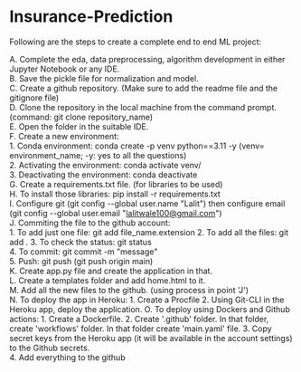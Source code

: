 # Insurance-Prediction

Following are the steps to create a complete end to end ML project:   

A. Complete the eda, data preprocessing, algorithm development in either Jupyter Notebook or any IDE.    
B. Save the pickle file for normalization and model.    
C. Create a github repository. (Make sure to add the readme file and the gitignore file)    
D. Clone the repository in the local machine from the command prompt. (command: git clone repository_name)    
E. Open the folder in the suitable IDE.   
F. Create a new environment:   
    1. Conda environment: conda create -p venv python==3.11 -y (venv= environment_name; -y: yes to all the questions)   
    2. Activating the environment: conda activate venv/   
    3. Deactivating the environment: conda deactivate   
G. Create a requirements.txt file. (for libraries to be used)   
H. To install those libraries: pip install -r requirements.txt    
I. Configure git (git config --global user.name "Lalit") then configure email (git config --global user.email "lalitwale100@gmail.com")       
J. Commiting the file to the github account:    
    1. To add just one file: git add file_name.extension
    2. To add all the files: git add .
    3. To check the status: git status    
    4. To commit: git commit -m "message"   
    5. Push: git push <remote> <branch>  (git push origin main)   
K. Create app.py file and create the application in that.    
L. Create a templates folder and add home.html to it.   
M. Add all the new files to the github. (using process in point 'J')     
N. To deploy the app in Heroku:
    1. Create a Procfile
    2. Using Git-CLI in the Heroku app, deploy the application.
O. To deploy using Dockers and Github actions:
    1. Create a Dockerfile.
    2. Create '.github' folder. In that folder, create 'workflows' folder. In that folder create 'main.yaml' file. 
    3. Copy secret keys from the Heroku app (it will be available in the account settings) to the Github secrets.   
    4. Add everything to the github   






